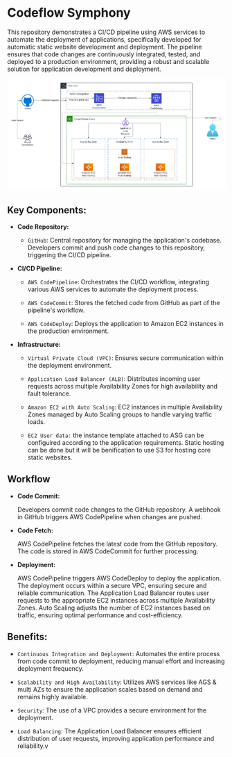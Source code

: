 # Codeflow Symphony

This repository demonstrates a CI/CD pipeline using AWS services to automate the deployment of applications, specifically developed for automatic static website development and deployment. The pipeline ensures that code changes are continuously integrated, tested, and deployed to a production environment, providing a robust and scalable solution for application development and deployment.

![Architecture](./CICD.png)

## Key Components:

- **Code Repository:**

  - `GitHub`: Central repository for managing the application's codebase. Developers commit and push code changes to this repository, triggering the CI/CD pipeline.

- **CI/CD Pipeline:**

  - `AWS CodePipeline`: Orchestrates the CI/CD workflow, integrating various AWS services to automate the deployment process.

  - `AWS CodeCommit`: Stores the fetched code from GitHub as part of the pipeline's workflow.
  - `AWS CodeDeploy`: Deploys the application to Amazon EC2 instances in the production environment.

- **Infrastructure:**

  - `Virtual Private Cloud (VPC)`: Ensures secure communication within the deployment environment.
  - `Application Load Balancer (ALB)`: Distributes incoming user requests across multiple Availability Zones for high availability and fault tolerance.
  - `Amazon EC2 with Auto Scaling`: EC2 instances in multiple Availability Zones managed by Auto Scaling groups to handle varying traffic loads.

  - `EC2 User data:` the instance template attached to ASG can be configuired according to the application requirements. Static hosting can be done but it will be benification to use S3 for hosting core static websites.

## Workflow

- **Code Commit:**

  Developers commit code changes to the GitHub repository.
  A webhook in GitHub triggers AWS CodePipeline when changes are pushed.

- **Code Fetch:**

  AWS CodePipeline fetches the latest code from the GitHub repository.
  The code is stored in AWS CodeCommit for further processing.

- **Deployment:**

  AWS CodePipeline triggers AWS CodeDeploy to deploy the application.
  The deployment occurs within a secure VPC, ensuring secure and reliable communication.
  The Application Load Balancer routes user requests to the appropriate EC2 instances across multiple Availability Zones.
  Auto Scaling adjusts the number of EC2 instances based on traffic, ensuring optimal performance and cost-efficiency.

## Benefits:

- `Continuous Integration and Deployment`: Automates the entire process from code commit to deployment, reducing manual effort and increasing deployment frequency.

- `Scalability and High Availability`: Utilizes AWS services like AGS & multi AZs to ensure the application scales based on demand and remains highly available.

- `Security`: The use of a VPC provides a secure environment for the deployment.

- `Load Balancing`: The Application Load Balancer ensures efficient distribution of user requests, improving application performance and reliability.v
